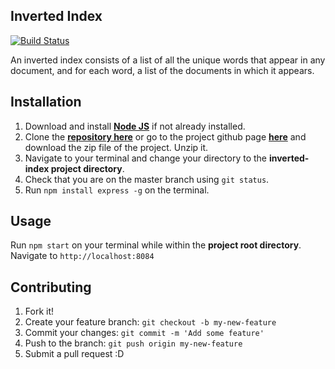 ## Inverted Index

[![Build Status](https://travis-ci.org/jadewale/InvertedIndexNodeJS.svg?branch=master)](https://travis-ci.org/jadewale/InvertedIndexNodeJS)

An inverted index consists of a list of all the unique words that appear in any document, and for each word, a list of the documents in which it appears.

## Installation

1. Download and install [**Node JS**](https://nodejs.org/en/) if not already installed.  
1. Clone the [**repository here**](https://github.com/andela-jadewale/inverted-index.git) or go to the project github page [**here**](https://github.com/andela-jadewale/InvertedIndexNodeJs/) and download the zip file of the project. Unzip it.  
1. Navigate to your terminal and change your directory to the **inverted-index project directory**.
1. Check that you are on the master branch using `git status`.
1. Run `npm install express -g` on the terminal.  

## Usage
Run `npm start` on your terminal while within the **project root directory**.    
Navigate to `http://localhost:8084`  

## Contributing
1. Fork it!
1. Create your feature branch: `git checkout -b my-new-feature`
1. Commit your changes: `git commit -m 'Add some feature'`
1. Push to the branch: `git push origin my-new-feature`
1. Submit a pull request :D